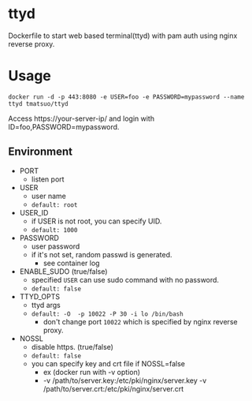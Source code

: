 # ttyd 

Dockerfile to start web based terminal(ttyd) with pam auth using nginx reverse proxy.

# Usage

```
docker run -d -p 443:8080 -e USER=foo -e PASSWORD=mypassword --name ttyd tmatsuo/ttyd
```

Access https://your-server-ip/ and login with ID=foo,PASSWORD=mypassword.

## Environment

* PORT
   * listen port
* USER
   * user name
   * `default: root`
* USER_ID
   * if USER is not root, you can specify UID.
   * `default: 1000`
* PASSWORD
   * user password
   * if it's not set, random passwd is generated.
       * see container log
* ENABLE_SUDO (true/false)
   * specified `USER` can use sudo command with no password.
   * `default: false`
* TTYD_OPTS
   * ttyd args
   * `default: -O  -p 10022 -P 30 -i lo /bin/bash`
       * don't change port `10022` which is specified by nginx reverse proxy.
* NOSSL
   * disable https. (true/false)
   * `default: false`
   * you can specify key and crt file if NOSSL=false
       * ex (docker run with -v option)
       * -v /path/to/server.key:/etc/pki/nginx/server.key -v /path/to/server.crt:/etc/pki/nginx/server.crt 
